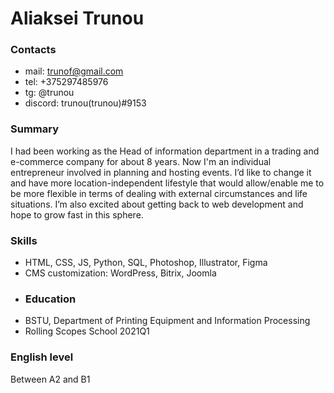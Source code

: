# Aliaksei Trunou
### Contacts
+ mail: trunof@gmail.com
+ tel: +375297485976
+ tg: @trunou
+ discord: trunou(trunou)#9153
### Summary
I had been working as the Head of information department in a trading and e-commerce company for about 8 years. Now I'm an individual entrepreneur involved in planning and hosting events. I’d like to change it and have more location-independent lifestyle that would allow/enable me to be more flexible in terms of dealing with external circumstances and life situations.
I’m also excited about getting back to web development and hope to grow fast in this sphere.
### Skills
+ HTML, CSS, JS, Python, SQL, Photoshop, Illustrator, Figma
+ CMS customization: WordPress, Bitrix, Joomla
+ ### Education
+ BSTU, Department of Printing Equipment and Information Processing
+ Rolling Scopes School 2021Q1

### English level
Between A2 and B1
